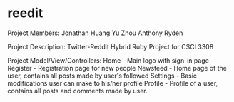 reedit
======

Project Members:
Jonathan Huang
Yu Zhou
Anthony Ryden

Project Description:
Twitter-Reddit Hybrid Ruby Project for CSCI 3308

Project Model/View/Controllers:
Home - Main logo with sign-in page
Register - Registration page for new people
Newsfeed - Home page of the user, contains all posts made by user's followed
Settings - Basic modifications user can make to his/her profile
Profile - Profile of a user, contains all posts and comments made by user.
